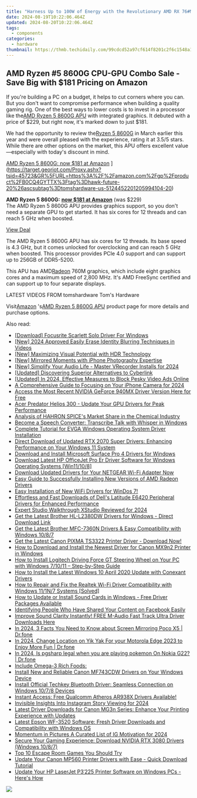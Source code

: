 ```yaml
---
title: "Harness Up to 100W of Energy with the Revolutionary AMD RX 76#M XT External GPU: The New Laptop Charger and Performance Behemoth Inside Wiko Hi GT Cube"
date: 2024-08-19T10:22:06.464Z
updated: 2024-08-20T10:22:06.464Z
tags:
  - components
categories:
  - hardware
thumbnail: https://thmb.techidaily.com/99cdcd52a97cf614f8201c2f6c1548a1b624555fb8174bc800fefef62451d14a.jpg
---
```


## AMD Ryzen #5 8600G CPU-GPU Combo Sale - Save Big with $181 Pricing on Amazon

If you're building a PC on a budget, it helps to cut corners where you can. But you don't want to compromise performance when building a quality gaming rig. One of the best ways to lower costs is to invest in a processor like the[AMD Ryzen 5 8600G APU](https://target.georiot.com/Proxy.ashx?tsid=45723&GR%5FURL=https%3A%2F%2Famazon.com%2Fgp%2Fproduct%2FB0CQ4GYTTX%3Ftag%3Dhawk-future-20%26ascsubtag%3Dtomshardware-us-8980939703425026280-20) with integrated graphics. It debuted with a price of $229, but right now, it's marked down to just $181.

 We had the opportunity to review the[Ryzen 5 8600G](https://tools.techidaily.com) in March earlier this year and were overall pleased with the experience, rating it at 3.5/5 stars. While there are other options on the market, this APU offers excellent value—especially with today's discount in mind.

[AMD Ryzen 5 8600G: now $181 at Amazon](https://cdn.mos.cms.futurecdn.net/Mb58VpGzQ2JUsZjUqmbJuN-200-100.jpg "AMD Ryzen 5 8600G: now $181 at Amazon") ](https://target.georiot.com/Proxy.ashx?tsid=45723&GR%5FURL=https%3A%2F%2Famazon.com%2Fgp%2Fproduct%2FB0CQ4GYTTX%3Ftag%3Dhawk-future-20%26ascsubtag%3Dtomshardware-us-5124452201205994104-20)

**AMD Ryzen 5 8600G:** [**now $181 at Amazon**](https://target.georiot.com/Proxy.ashx?tsid=45723&GR%5FURL=https%3A%2F%2Famazon.com%2Fgp%2Fproduct%2FB0CQ4GYTTX%3Ftag%3Dhawk-future-20%26ascsubtag%3Dtomshardware-us-8079186749079469209-20) (was $229)  
 The AMD Ryzen 5 8600G APU provides graphics support, so you don't need a separate GPU to get started. It has six cores for 12 threads and can reach 5 GHz when boosted.

[View Deal](https://target.georiot.com/Proxy.ashx?tsid=45723&GR%5FURL=https%3A%2F%2Famazon.com%2Fgp%2Fproduct%2FB0CQ4GYTTX%3Ftag%3Dhawk-future-20%26ascsubtag%3Dtomshardware-us-5124452201205994104-20)

 The AMD Ryzen 5 8600G APU has six cores for 12 threads. Its base speed is 4.3 GHz, but it comes unlocked for overclocking and can reach 5 GHz when boosted. This processor provides PCIe 4.0 support and can support up to 256GB of DDR5-5200.

 This APU has AMD[Radeon](https://tools.techidaily.com) 760M graphics, which include eight graphics cores and a maximum speed of 2,800 MHz. It's AMD FreeSync certified and can support up to four separate displays.

 LATEST VIDEOS FROM tomshardware Tom's Hardware

 Visit[Amazon](https://tools.techidaily.com) 's[AMD Ryzen 5 8600G APU](https://target.georiot.com/Proxy.ashx?tsid=45723&GR%5FURL=https%3A%2F%2Famazon.com%2Fgp%2Fproduct%2FB0CQ4GYTTX%3Ftag%3Dhawk-future-20%26ascsubtag%3Dtomshardware-us-8980939703425026280-20) product page for more details and purchase options.

<ins class="adsbygoogle"
     style="display:block"
     data-ad-format="autorelaxed"
     data-ad-client="ca-pub-7571918770474297"
     data-ad-slot="1223367746"></ins>



<ins class="adsbygoogle"
     style="display:block"
     data-ad-client="ca-pub-7571918770474297"
     data-ad-slot="8358498916"
     data-ad-format="auto"
     data-full-width-responsive="true"></ins>

<span class="atpl-alsoreadstyle">Also read:</span>
<div><ul>
<li><a href="https://hardware-help.techidaily.com/download-focusrite-scarlett-solo-driver-for-windows/"><u>[Download] Focusrite Scarlett Solo Driver For Windows</u></a></li>
<li><a href="https://facebook-record-videos.techidaily.com/new-2024-approved-easily-erase-identity-blurring-techniques-in-videos/"><u>[New] 2024 Approved  Easily Erase Identity  Blurring Techniques in Videos</u></a></li>
<li><a href="https://extra-skills.techidaily.com/new-maximizing-visual-potential-with-hdr-technology/"><u>[New] Maximizing Visual Potential with HDR Technology</u></a></li>
<li><a href="https://extra-support.techidaily.com/new-mirrored-moments-with-iphone-photography-expertise/"><u>[New] Mirrored Moments with iPhone Photography Expertise</u></a></li>
<li><a href="https://screen-activity-recording.techidaily.com/new-simplify-your-audio-life-master-vrecorder-installs-for-2024/"><u>[New] Simplify Your Audio Life - Master VRecorder Installs for 2024</u></a></li>
<li><a href="https://visual-screen-recording.techidaily.com/updated-discovering-superior-alternatives-to-cyberlink/"><u>[Updated] Discovering Superior Alternatives to Cyberlink</u></a></li>
<li><a href="https://facebook-video-recording.techidaily.com/updated-in-2024-effective-measures-to-block-pesky-video-ads-online/"><u>[Updated] In 2024, Effective Measures to Block Pesky Video Ads Online</u></a></li>
<li><a href="https://article-files.techidaily.com/a-comprehensive-guide-to-focusing-on-your-iphone-camera-for-2024/"><u>A Comprehensive Guide to Focusing on Your iPhone Camera for 2024</u></a></li>
<li><a href="https://hardware-help.techidaily.com/access-the-most-recent-nvidia-geforce-940mx-driver-version-here-for-free/"><u>Access the Most Recent NVIDIA GeForce 940MX Driver Version Here for Free</u></a></li>
<li><a href="https://hardware-help.techidaily.com/acer-predator-helios-300-update-your-gpu-drivers-for-peak-performance/"><u>Acer Predator Helios 300 - Update Your GPU Drivers for Peak Performance</u></a></li>
<li><a href="https://hardware-help.techidaily.com/analysis-of-hahron-spices-market-share-in-the-chemical-industry/"><u>Analysis of HAHRON SPICE's Market Share in the Chemical Industry</u></a></li>
<li><a href="https://win11-tips.techidaily.com/become-a-speech-converter-transcribe-talk-with-whisper-in-windows/"><u>Become a Speech Converter: Transcribe Talk with Whisper in Windows</u></a></li>
<li><a href="https://hardware-help.techidaily.com/complete-tutorial-for-evga-windows-operating-system-driver-installation/"><u>Complete Tutorial for EVGA Windows Operating System Driver Installation</u></a></li>
<li><a href="https://hardware-help.techidaily.com/direct-download-of-updated-rtx-2070-super-drivers-enhancing-performance-on-your-windows-11-system/"><u>Direct Download of Updated RTX 2070 Super Drivers: Enhancing Performance on Your Windows 11 System</u></a></li>
<li><a href="https://hardware-help.techidaily.com/download-and-install-microsoft-surface-pro-4-drivers-for-windows/"><u>Download and Install Microsoft Surface Pro 4 Drivers for Windows</u></a></li>
<li><a href="https://hardware-help.techidaily.com/download-latest-hp-officejet-pro-er-driver-software-for-windows-operating-systems-win11108/"><u>Download Latest HP OfficeJet Pro Er Driver Software for Windows Operating Systems [Win11/10/8]</u></a></li>
<li><a href="https://hardware-help.techidaily.com/download-updated-drivers-for-your-netgear-wi-fi-adapter-now/"><u>Download Updated Drivers for Your NETGEAR Wi-Fi Adapter Now</u></a></li>
<li><a href="https://hardware-help.techidaily.com/easy-guide-to-successfully-installing-new-versions-of-amd-radeon-drivers/"><u>Easy Guide to Successfully Installing New Versions of AMD Radeon Drivers</u></a></li>
<li><a href="https://hardware-help.techidaily.com/1722976132622-easy-installation-of-new-wifi-drivers-for-windos-7/"><u>Easy Installation of New WiFi Drivers for WinDos 7!</u></a></li>
<li><a href="https://hardware-help.techidaily.com/effortless-and-fast-downloads-of-dells-latitude-e6420-peripheral-drivers-for-enhanced-performance/"><u>Effortless and Fast Downloads of Dell's Latitude E6420 Peripheral Drivers for Enhanced Performance</u></a></li>
<li><a href="https://some-knowledge.techidaily.com/expert-studio-walkthrough-xstudio-reviewed-for-2024/"><u>Expert Studio Walkthrough  XStudio Reviewed for 2024</u></a></li>
<li><a href="https://hardware-help.techidaily.com/get-the-latest-brother-hl-l2380dw-drivers-for-windows-direct-download-link/"><u>Get the Latest Brother HL-L2380DW Drivers for Windows - Direct Download Link</u></a></li>
<li><a href="https://hardware-help.techidaily.com/1722972922297-get-the-latest-brother-mfc-7360n-drivers-and-easy-compatibility-with-windows-1087/"><u>Get the Latest Brother MFC-7360N Drivers & Easy Compatibility with Windows 10/8/7</u></a></li>
<li><a href="https://hardware-help.techidaily.com/get-the-latest-canon-pixma-ts3322-printer-driver-download-now/"><u>Get the Latest Canon PIXMA TS3322 Printer Driver - Download Now!</u></a></li>
<li><a href="https://hardware-help.techidaily.com/how-to-download-and-install-the-newest-driver-for-canon-mx9n2-printer-in-windows/"><u>How to Download and Install the Newest Driver for Canon MX9n2 Printer in Windows</u></a></li>
<li><a href="https://hardware-help.techidaily.com/how-to-install-logitech-driving-force-gt-steering-wheel-on-your-pc-with-windows-71011-step-by-step-guide/"><u>How to Install Logitech Driving Force GT Steering Wheel on Your PC with Windows 7/10/11 – Step-by-Step Guide</u></a></li>
<li><a href="https://hardware-help.techidaily.com/how-to-install-the-latest-windows-10-april-2020-update-with-conexant-drivers/"><u>How to Install the Latest Windows 10 April 2020 Update with Conexant Drivers</u></a></li>
<li><a href="https://hardware-help.techidaily.com/how-to-repair-and-fix-the-realtek-wi-fi-driver-compatibility-with-windows-111n7-systems-solved/"><u>How to Repair and Fix the Realtek Wi-Fi Driver Compatibility with Windows 11/1N/7 Systems [Solved]</u></a></li>
<li><a href="https://hardware-help.techidaily.com/how-to-update-or-install-sound-cards-in-windows-free-driver-packages-available/"><u>How to Update or Install Sound Cards in Windows - Free Driver Packages Available</u></a></li>
<li><a href="https://tech-renaissance.techidaily.com/identifying-people-who-have-shared-your-content-on-facebook-easily/"><u>Identifying People Who Have Shared Your Content on Facebook Easily</u></a></li>
<li><a href="https://hardware-help.techidaily.com/1722977410305-improve-sound-clarity-instantly-free-m-audio-fast-track-ultra-driver-downloads-here/"><u>Improve Sound Clarity Instantly! FREE M-Audio Fast Track Ultra Driver Downloads Here</u></a></li>
<li><a href="https://screen-mirror.techidaily.com/in-2024-3-facts-you-need-to-know-about-screen-mirroring-poco-x5-drfone-by-drfone-android/"><u>In 2024, 3 Facts You Need to Know about Screen Mirroring Poco X5 | Dr.fone</u></a></li>
<li><a href="https://location-social.techidaily.com/in-2024-change-location-on-yik-yak-for-your-motorola-edge-2023-to-enjoy-more-fun-drfone-by-drfone-virtual-android/"><u>In 2024, Change Location on Yik Yak For your Motorola Edge 2023 to Enjoy More Fun | Dr.fone</u></a></li>
<li><a href="https://phone-solutions.techidaily.com/in-2024-is-pgsharp-legal-when-you-are-playing-pokemon-on-nokia-g22-drfone-by-drfone-virtual-android/"><u>In 2024, Is pgsharp legal when you are playing pokemon On Nokia G22? | Dr.fone</u></a></li>
<li><a href="https://hardware-help.techidaily.com/include-omega-3-rich-foods/"><u>Include Omega-3 Rich Foods:</u></a></li>
<li><a href="https://hardware-help.techidaily.com/install-new-and-reliable-canon-mf743cdw-drivers-on-your-windows-device/"><u>Install New and Reliable Canon MF743CDW Drivers on Your Windows Device</u></a></li>
<li><a href="https://hardware-help.techidaily.com/install-official-techkey-bluetooth-driver-seamless-connection-on-windows-1078-devices/"><u>Install Official Techkey Bluetooth Driver: Seamless Connection on Windows 10/7/8 Devices</u></a></li>
<li><a href="https://hardware-help.techidaily.com/1722954765490-instant-access-free-qualcomm-atheros-ar938x-drivers-available/"><u>Instant Access: Free Qualcomm Atheros AR938X Drivers Available!</u></a></li>
<li><a href="https://instagram-clips.techidaily.com/invisible-insights-into-instagram-story-viewing-for-2024/"><u>Invisible Insights Into Instagram Story Viewing for 2024</u></a></li>
<li><a href="https://hardware-help.techidaily.com/latest-driver-downloads-for-canon-mg3n-series-enhance-your-printing-experience-with-updates/"><u>Latest Driver Downloads for Canon MG3n Series: Enhance Your Printing Experience with Updates</u></a></li>
<li><a href="https://hardware-help.techidaily.com/latest-epson-wf-3520-software-fresh-driver-downloads-and-compatibility-with-windows-os/"><u>Latest Epson WF-3520 Software: Fresh Driver Downloads and Compatibility with Windows OS</u></a></li>
<li><a href="https://instagram-video-files.techidaily.com/momentum-in-pictures-a-curated-list-of-ig-motivation-for-2024/"><u>Momentum in Pictures  A Curated List of IG Motivation for 2024</u></a></li>
<li><a href="https://hardware-help.techidaily.com/secure-your-gaming-experience-download-nvidia-rtx-3080-drivers-windows-1087/"><u>Secure Your Gaming Experience: Download NVIDIA RTX 3080 Drivers (Windows 10/8/7)</u></a></li>
<li><a href="https://screen-video-capture.techidaily.com/top-10-escape-room-games-you-should-try/"><u>Top 10 Escape Room Games You Should Try</u></a></li>
<li><a href="https://hardware-help.techidaily.com/update-your-canon-mp560-printer-drivers-with-ease-quick-download-tutorial/"><u>Update Your Canon MP560 Printer Drivers with Ease - Quick Download Tutorial</u></a></li>
<li><a href="https://hardware-help.techidaily.com/update-your-hp-laserjet-p3225-printer-software-on-windows-pcs-heres-how/"><u>Update Your HP LaserJet P3ˈ225 Printer Software on Windows PCs - Here's How</u></a></li>
</ul></div>

<!-- affiliate ads begin -->
<a href="https://shop.mondly.com/affiliate.php?ACCOUNT=ATISTUDI&AFFILIATE=108875&PATH=https%3A%2F%2Fwww.mondly.com%3FAFFILIATE%3D108875%26RESOURCE%3D%2BGeneral%2B970x90%2B"><img src="https://secure.avangate.com/images/merchant/69c418c33ec2e1a4267fa9bb77fa1428/general-970x90.gif" border="0"></a>
<!-- affiliate ads end -->